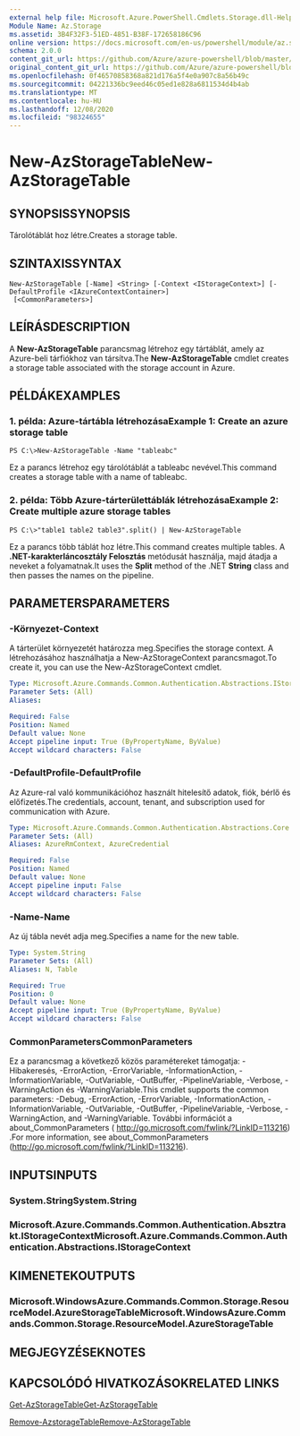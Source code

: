 ```yaml
---
external help file: Microsoft.Azure.PowerShell.Cmdlets.Storage.dll-Help.xml
Module Name: Az.Storage
ms.assetid: 3B4F32F3-51ED-4851-B38F-172658186C96
online version: https://docs.microsoft.com/en-us/powershell/module/az.storage/new-azstoragetable
schema: 2.0.0
content_git_url: https://github.com/Azure/azure-powershell/blob/master/src/Storage/Storage.Management/help/New-AzStorageTable.md
original_content_git_url: https://github.com/Azure/azure-powershell/blob/master/src/Storage/Storage.Management/help/New-AzStorageTable.md
ms.openlocfilehash: 0f46570858368a821d176a5f4e0a907c8a56b49c
ms.sourcegitcommit: 04221336bc9eed46c05ed1e828a6811534d4b4ab
ms.translationtype: MT
ms.contentlocale: hu-HU
ms.lasthandoff: 12/08/2020
ms.locfileid: "98324655"
---
```

# <span data-ttu-id="0a1f7-101">New-AzStorageTable</span><span class="sxs-lookup"><span data-stu-id="0a1f7-101">New-AzStorageTable</span></span>

## <span data-ttu-id="0a1f7-102">SYNOPSIS</span><span class="sxs-lookup"><span data-stu-id="0a1f7-102">SYNOPSIS</span></span>
<span data-ttu-id="0a1f7-103">Tárolótáblát hoz létre.</span><span class="sxs-lookup"><span data-stu-id="0a1f7-103">Creates a storage table.</span></span>

## <span data-ttu-id="0a1f7-104">SZINTAXIS</span><span class="sxs-lookup"><span data-stu-id="0a1f7-104">SYNTAX</span></span>

```
New-AzStorageTable [-Name] <String> [-Context <IStorageContext>] [-DefaultProfile <IAzureContextContainer>]
 [<CommonParameters>]
```

## <span data-ttu-id="0a1f7-105">LEÍRÁS</span><span class="sxs-lookup"><span data-stu-id="0a1f7-105">DESCRIPTION</span></span>
<span data-ttu-id="0a1f7-106">A **New-AzStorageTable** parancsmag létrehoz egy tártáblát, amely az Azure-beli tárfiókhoz van társítva.</span><span class="sxs-lookup"><span data-stu-id="0a1f7-106">The **New-AzStorageTable** cmdlet creates a storage table associated with the storage account in Azure.</span></span>

## <span data-ttu-id="0a1f7-107">PÉLDÁK</span><span class="sxs-lookup"><span data-stu-id="0a1f7-107">EXAMPLES</span></span>

### <span data-ttu-id="0a1f7-108">1. példa: Azure-tártábla létrehozása</span><span class="sxs-lookup"><span data-stu-id="0a1f7-108">Example 1: Create an azure storage table</span></span>
```
PS C:\>New-AzStorageTable -Name "tableabc"
```

<span data-ttu-id="0a1f7-109">Ez a parancs létrehoz egy tárolótáblát a tableabc nevével.</span><span class="sxs-lookup"><span data-stu-id="0a1f7-109">This command creates a storage table with a name of tableabc.</span></span>

### <span data-ttu-id="0a1f7-110">2. példa: Több Azure-tárterülettáblák létrehozása</span><span class="sxs-lookup"><span data-stu-id="0a1f7-110">Example 2: Create multiple azure storage tables</span></span>
```
PS C:\>"table1 table2 table3".split() | New-AzStorageTable
```

<span data-ttu-id="0a1f7-111">Ez a parancs több táblát hoz létre.</span><span class="sxs-lookup"><span data-stu-id="0a1f7-111">This command creates multiple tables.</span></span>
<span data-ttu-id="0a1f7-112">A  **.NET-karakterláncosztály Felosztás** metódusát használja, majd átadja a neveket a folyamatnak.</span><span class="sxs-lookup"><span data-stu-id="0a1f7-112">It uses the **Split** method of the .NET **String** class and then passes the names on the pipeline.</span></span>

## <span data-ttu-id="0a1f7-113">PARAMETERS</span><span class="sxs-lookup"><span data-stu-id="0a1f7-113">PARAMETERS</span></span>

### <span data-ttu-id="0a1f7-114">-Környezet</span><span class="sxs-lookup"><span data-stu-id="0a1f7-114">-Context</span></span>
<span data-ttu-id="0a1f7-115">A tárterület környezetét határozza meg.</span><span class="sxs-lookup"><span data-stu-id="0a1f7-115">Specifies the storage context.</span></span>
<span data-ttu-id="0a1f7-116">A létrehozásához használhatja a New-AzStorageContext parancsmagot.</span><span class="sxs-lookup"><span data-stu-id="0a1f7-116">To create it, you can use the New-AzStorageContext cmdlet.</span></span>

```yaml
Type: Microsoft.Azure.Commands.Common.Authentication.Abstractions.IStorageContext
Parameter Sets: (All)
Aliases:

Required: False
Position: Named
Default value: None
Accept pipeline input: True (ByPropertyName, ByValue)
Accept wildcard characters: False
```

### <span data-ttu-id="0a1f7-117">-DefaultProfile</span><span class="sxs-lookup"><span data-stu-id="0a1f7-117">-DefaultProfile</span></span>
<span data-ttu-id="0a1f7-118">Az Azure-ral való kommunikációhoz használt hitelesítő adatok, fiók, bérlő és előfizetés.</span><span class="sxs-lookup"><span data-stu-id="0a1f7-118">The credentials, account, tenant, and subscription used for communication with Azure.</span></span>

```yaml
Type: Microsoft.Azure.Commands.Common.Authentication.Abstractions.Core.IAzureContextContainer
Parameter Sets: (All)
Aliases: AzureRmContext, AzureCredential

Required: False
Position: Named
Default value: None
Accept pipeline input: False
Accept wildcard characters: False
```

### <span data-ttu-id="0a1f7-119">-Name</span><span class="sxs-lookup"><span data-stu-id="0a1f7-119">-Name</span></span>
<span data-ttu-id="0a1f7-120">Az új tábla nevét adja meg.</span><span class="sxs-lookup"><span data-stu-id="0a1f7-120">Specifies a name for the new table.</span></span>

```yaml
Type: System.String
Parameter Sets: (All)
Aliases: N, Table

Required: True
Position: 0
Default value: None
Accept pipeline input: True (ByPropertyName, ByValue)
Accept wildcard characters: False
```

### <span data-ttu-id="0a1f7-121">CommonParameters</span><span class="sxs-lookup"><span data-stu-id="0a1f7-121">CommonParameters</span></span>
<span data-ttu-id="0a1f7-122">Ez a parancsmag a következő közös paramétereket támogatja: -Hibakeresés, -ErrorAction, -ErrorVariable, -InformationAction, -InformationVariable, -OutVariable, -OutBuffer, -PipelineVariable, -Verbose, -WarningAction és -WarningVariable.</span><span class="sxs-lookup"><span data-stu-id="0a1f7-122">This cmdlet supports the common parameters: -Debug, -ErrorAction, -ErrorVariable, -InformationAction, -InformationVariable, -OutVariable, -OutBuffer, -PipelineVariable, -Verbose, -WarningAction, and -WarningVariable.</span></span> <span data-ttu-id="0a1f7-123">További információt a about_CommonParameters ( http://go.microsoft.com/fwlink/?LinkID=113216) .</span><span class="sxs-lookup"><span data-stu-id="0a1f7-123">For more information, see about_CommonParameters (http://go.microsoft.com/fwlink/?LinkID=113216).</span></span>

## <span data-ttu-id="0a1f7-124">INPUTS</span><span class="sxs-lookup"><span data-stu-id="0a1f7-124">INPUTS</span></span>

### <span data-ttu-id="0a1f7-125">System.String</span><span class="sxs-lookup"><span data-stu-id="0a1f7-125">System.String</span></span>

### <span data-ttu-id="0a1f7-126">Microsoft.Azure.Commands.Common.Authentication.Absztrakt.IStorageContext</span><span class="sxs-lookup"><span data-stu-id="0a1f7-126">Microsoft.Azure.Commands.Common.Authentication.Abstractions.IStorageContext</span></span>

## <span data-ttu-id="0a1f7-127">KIMENETEK</span><span class="sxs-lookup"><span data-stu-id="0a1f7-127">OUTPUTS</span></span>

### <span data-ttu-id="0a1f7-128">Microsoft.WindowsAzure.Commands.Common.Storage.ResourceModel.AzureStorageTable</span><span class="sxs-lookup"><span data-stu-id="0a1f7-128">Microsoft.WindowsAzure.Commands.Common.Storage.ResourceModel.AzureStorageTable</span></span>

## <span data-ttu-id="0a1f7-129">MEGJEGYZÉSEK</span><span class="sxs-lookup"><span data-stu-id="0a1f7-129">NOTES</span></span>

## <span data-ttu-id="0a1f7-130">KAPCSOLÓDÓ HIVATKOZÁSOK</span><span class="sxs-lookup"><span data-stu-id="0a1f7-130">RELATED LINKS</span></span>

[<span data-ttu-id="0a1f7-131">Get-AzStorageTable</span><span class="sxs-lookup"><span data-stu-id="0a1f7-131">Get-AzStorageTable</span></span>](./Get-AzStorageTable.md)

[<span data-ttu-id="0a1f7-132">Remove-AzstorageTable</span><span class="sxs-lookup"><span data-stu-id="0a1f7-132">Remove-AzStorageTable</span></span>](./Remove-AzStorageTable.md)


